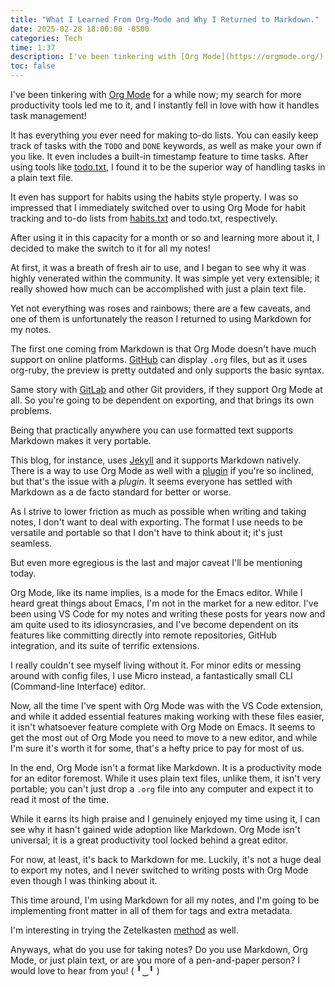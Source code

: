 ```yaml
---
title: "What I Learned From Org-Mode and Why I Returned to Markdown."
date: 2025-02-28 18:00:00 -0500
categories: Tech
time: 1:37
description: I've been tinkering with [Org Mode](https://orgmode.org/) for a while now; my search for more productivity tools led me to it, and I instantly fell in love with how it handles task management!
toc: false
---
```


I've been tinkering with [Org Mode](https://orgmode.org/) for a while now; my search for more productivity tools led me to it, and I instantly fell in love with how it handles task management!

It has everything you ever need for making to-do lists. You can easily keep track of tasks with the `TODO` and `DONE` keywords, as well as make your own if you like. It even includes a built-in timestamp feature to time tasks. After using tools like [todo.txt](http://todotxt.org/), I found it to be the superior way of handling tasks in a plain text file.

It even has support for habits using the habits style property. I was so impressed that I immediately switched over to using Org Mode for habit tracking and to-do lists from [habits.txt](https://github.com/estebanthi/habits.txt) and todo.txt, respectively.

After using it in this capacity for a month or so and learning more about it, I decided to make the switch to it for all my notes!

At first, it was a breath of fresh air to use, and I began to see why it was highly venerated within the community. It was simple yet very extensible; it really showed how much can be accomplished with just a plain text file.

Yet not everything was roses and rainbows; there are a few caveats, and one of them is unfortunately the reason I returned to using Markdown for my notes.

The first one coming from Markdown is that Org Mode doesn't have much support on online platforms. [GitHub](https://github.com/) can display `.org` files, but as it uses org-ruby, the preview is pretty outdated and only supports the basic syntax.

Same story with [GitLab](https://gitlab.com/) and other Git providers, if they support Org Mode at all. So you're going to be dependent on exporting, and that brings its own problems.

Being that practically anywhere you can use formatted text supports Markdown makes it very portable.

This blog, for instance, uses [Jekyll](https://jekyllrb.com/) and it supports Markdown natively. There is a way to use Org Mode as well with a [plugin](https://github.com/eggcaker/jekyll-org) if you're so inclined, but that's the issue with a *plugin*. It seems everyone has settled with Markdown as a de facto standard for better or worse.

As I strive to lower friction as much as possible when writing and taking notes, I don't want to deal with exporting. The format I use needs to be versatile and portable so that I don't have to think about it; it's just seamless.

But even more egregious is the last and major caveat I'll be mentioning today.

Org Mode, like its name implies, is a mode for the Emacs editor. While I heard great things about Emacs, I'm not in the market for a new editor. I've been using VS Code for my notes and writing these posts for years now and am quite used to its idiosyncrasies, and I've become dependent on its features like committing directly into remote repositories, GitHub integration, and its suite of terrific extensions.

I really couldn't see myself living without it. For minor edits or messing around with config files, I use Micro instead, a fantastically small CLI (Command-line Interface) editor.

Now, all the time I've spent with Org Mode was with the VS Code extension, and while it added essential features making working with these files easier, it isn't whatsoever feature complete with Org Mode on Emacs. It seems to get the most out of Org Mode you need to move to a new editor, and while I'm sure it's worth it for some, that's a hefty price to pay for most of us.

In the end, Org Mode isn't a format like Markdown. It is a productivity mode for an editor foremost. While it uses plain text files, unlike them, it isn't very portable; you can't just drop a `.org` file into any computer and expect it to read it most of the time.

While it earns its high praise and I genuinely enjoyed my time using it, I can see why it hasn't gained wide adoption like Markdown. Org Mode isn't universal; it is a great productivity tool locked behind a great editor.

For now, at least, it's back to Markdown for me. Luckily, it's not a huge deal to export my notes, and I never switched to writing posts with Org Mode even though I was thinking about it.

This time around, I'm using Markdown for all my notes, and I'm going to be implementing front matter in all of them for tags and extra metadata.

I'm interesting in trying the Zetelkasten [method](https://www.microsoft.com/en-us/microsoft-365-life-hacks/organization/how-to-use-the-zettelkasten-method) as well.

Anyways, what do you use for taking notes? Do you use Markdown, Org Mode, or just plain text, or are you more of a pen-and-paper person? I would love to hear from you! ( ╹‿╹ )
